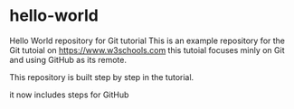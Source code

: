# hello-world
Hello World repository for Git tutorial
This is an example repository for the Git tutoial on https://www.w3schools.com
this tutoial focuses minly on Git and using GitHub as its remote.

This repository is built step by step in the tutorial.

it now includes steps for GitHub
